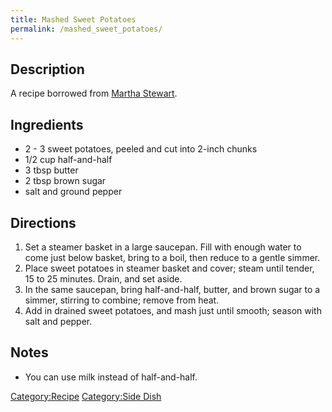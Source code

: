 ```yaml
---
title: Mashed Sweet Potatoes
permalink: /mashed_sweet_potatoes/
---
```


Description
-----------

A recipe borrowed from [Martha Stewart](http://www.marthastewart.com/recipe/mashed-sweet-potatoes).

Ingredients
-----------

-   2 - 3 sweet potatoes, peeled and cut into 2-inch chunks
-   1/2 cup half-and-half
-   3 tbsp butter
-   2 tbsp brown sugar
-   salt and ground pepper

Directions
----------

1.  Set a steamer basket in a large saucepan. Fill with enough water to come just below basket, bring to a boil, then reduce to a gentle simmer.
2.  Place sweet potatoes in steamer basket and cover; steam until tender, 15 to 25 minutes. Drain, and set aside.
3.  In the same saucepan, bring half-and-half, butter, and brown sugar to a simmer, stirring to combine; remove from heat.
4.  Add in drained sweet potatoes, and mash just until smooth; season with salt and pepper.

Notes
-----

-   You can use milk instead of half-and-half.

[Category:Recipe](/Category:Recipe "wikilink") [Category:Side Dish](/Category:Side_Dish "wikilink")